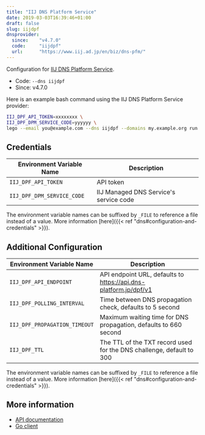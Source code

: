 ```yaml
---
title: "IIJ DNS Platform Service"
date: 2019-03-03T16:39:46+01:00
draft: false
slug: iijdpf
dnsprovider:
  since:    "v4.7.0"
  code:     "iijdpf"
  url:      "https://www.iij.ad.jp/en/biz/dns-pfm/"
---
```


<!-- THIS DOCUMENTATION IS AUTO-GENERATED. PLEASE DO NOT EDIT. -->
<!-- providers/dns/iijdpf/iijdpf.toml -->
<!-- THIS DOCUMENTATION IS AUTO-GENERATED. PLEASE DO NOT EDIT. -->


Configuration for [IIJ DNS Platform Service](https://www.iij.ad.jp/en/biz/dns-pfm/).


<!--more-->

- Code: `--dns iijdpf`
- Since: v4.7.0


Here is an example bash command using the IIJ DNS Platform Service provider:

```bash
IIJ_DPF_API_TOKEN=xxxxxxxx \
IIJ_DPF_DPM_SERVICE_CODE=yyyyyy \
lego --email you@example.com --dns iijdpf --domains my.example.org run
```




## Credentials

| Environment Variable Name | Description |
|-----------------------|-------------|
| `IIJ_DPF_API_TOKEN` | API token |
| `IIJ_DPF_DPM_SERVICE_CODE` | IIJ Managed DNS Service's service code |

The environment variable names can be suffixed by `_FILE` to reference a file instead of a value.
More information [here]({{< ref "dns#configuration-and-credentials" >}}).


## Additional Configuration

| Environment Variable Name | Description |
|--------------------------------|-------------|
| `IIJ_DPF_API_ENDPOINT` | API endpoint URL, defaults to https://api.dns-platform.jp/dpf/v1 |
| `IIJ_DPF_POLLING_INTERVAL` | Time between DNS propagation check, defaults to 5 second |
| `IIJ_DPF_PROPAGATION_TIMEOUT` | Maximum waiting time for DNS propagation, defaults to 660 second |
| `IIJ_DPF_TTL` | The TTL of the TXT record used for the DNS challenge, default to 300 |

The environment variable names can be suffixed by `_FILE` to reference a file instead of a value.
More information [here]({{< ref "dns#configuration-and-credentials" >}}).




## More information

- [API documentation](https://manual.iij.jp/dpf/dpfapi/)
- [Go client](https://github.com/mimuret/golang-iij-dpf)

<!-- THIS DOCUMENTATION IS AUTO-GENERATED. PLEASE DO NOT EDIT. -->
<!-- providers/dns/iijdpf/iijdpf.toml -->
<!-- THIS DOCUMENTATION IS AUTO-GENERATED. PLEASE DO NOT EDIT. -->
